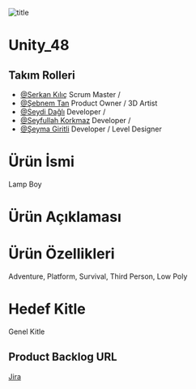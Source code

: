 ![title](https://github.com/Serkan-K/Unity_48/assets/125659165/de1c83ce-f56a-40de-af70-1034916785ba)

# Unity_48                      

## Takım Rolleri

- [@Serkan Kılıç](https://www.) Scrum Master / 
- [@Şebnem Tan](https://www.) Product Owner / 3D Artist
- [@Seydi Dağlı](https://www.) Developer / 
- [@Seyfullah Korkmaz](https://www.) Developer / 
- [@Şeyma Giritli](https://www.) Developer / Level Designer


# Ürün İsmi
Lamp Boy

# Ürün Açıklaması




# Ürün Özellikleri

Adventure, Platform, Survival, Third Person, Low Poly


# Hedef Kitle
Genel Kitle

## Product Backlog URL
[Jira](https://unity-48.atlassian.net/jira/core/projects/U48/summary?atlOrigin=eyJpIjoiNzM0MTE5YTFhYThmNGI0ZmI1MmNiMWMyMWYxOWExYTAiLCJwIjoiaiJ9)
